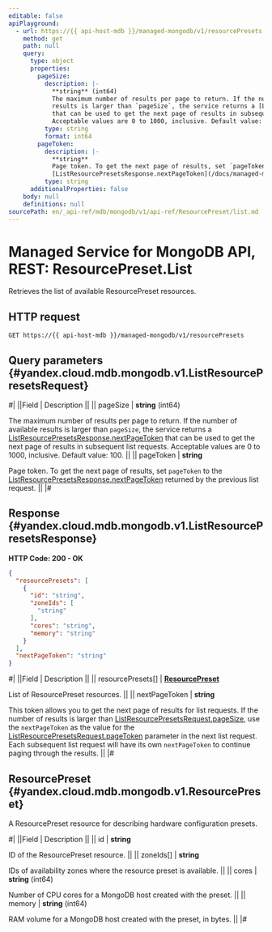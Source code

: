 ```yaml
---
editable: false
apiPlayground:
  - url: https://{{ api-host-mdb }}/managed-mongodb/v1/resourcePresets
    method: get
    path: null
    query:
      type: object
      properties:
        pageSize:
          description: |-
            **string** (int64)
            The maximum number of results per page to return. If the number of available
            results is larger than `pageSize`, the service returns a [ListResourcePresetsResponse.nextPageToken](/docs/managed-mongodb/api-ref/ResourcePreset/list#yandex.cloud.mdb.mongodb.v1.ListResourcePresetsResponse)
            that can be used to get the next page of results in subsequent list requests.
            Acceptable values are 0 to 1000, inclusive. Default value: 100.
          type: string
          format: int64
        pageToken:
          description: |-
            **string**
            Page token. To get the next page of results, set `pageToken` to the
            [ListResourcePresetsResponse.nextPageToken](/docs/managed-mongodb/api-ref/ResourcePreset/list#yandex.cloud.mdb.mongodb.v1.ListResourcePresetsResponse) returned by the previous list request.
          type: string
      additionalProperties: false
    body: null
    definitions: null
sourcePath: en/_api-ref/mdb/mongodb/v1/api-ref/ResourcePreset/list.md
---
```


# Managed Service for MongoDB API, REST: ResourcePreset.List

Retrieves the list of available ResourcePreset resources.

## HTTP request

```
GET https://{{ api-host-mdb }}/managed-mongodb/v1/resourcePresets
```

## Query parameters {#yandex.cloud.mdb.mongodb.v1.ListResourcePresetsRequest}

#|
||Field | Description ||
|| pageSize | **string** (int64)

The maximum number of results per page to return. If the number of available
results is larger than `pageSize`, the service returns a [ListResourcePresetsResponse.nextPageToken](#yandex.cloud.mdb.mongodb.v1.ListResourcePresetsResponse)
that can be used to get the next page of results in subsequent list requests.
Acceptable values are 0 to 1000, inclusive. Default value: 100. ||
|| pageToken | **string**

Page token. To get the next page of results, set `pageToken` to the
[ListResourcePresetsResponse.nextPageToken](#yandex.cloud.mdb.mongodb.v1.ListResourcePresetsResponse) returned by the previous list request. ||
|#

## Response {#yandex.cloud.mdb.mongodb.v1.ListResourcePresetsResponse}

**HTTP Code: 200 - OK**

```json
{
  "resourcePresets": [
    {
      "id": "string",
      "zoneIds": [
        "string"
      ],
      "cores": "string",
      "memory": "string"
    }
  ],
  "nextPageToken": "string"
}
```

#|
||Field | Description ||
|| resourcePresets[] | **[ResourcePreset](#yandex.cloud.mdb.mongodb.v1.ResourcePreset)**

List of ResourcePreset resources. ||
|| nextPageToken | **string**

This token allows you to get the next page of results for list requests. If the number of results
is larger than [ListResourcePresetsRequest.pageSize](#yandex.cloud.mdb.mongodb.v1.ListResourcePresetsRequest), use the `nextPageToken` as the value
for the [ListResourcePresetsRequest.pageToken](#yandex.cloud.mdb.mongodb.v1.ListResourcePresetsRequest) parameter in the next list request. Each subsequent
list request will have its own `nextPageToken` to continue paging through the results. ||
|#

## ResourcePreset {#yandex.cloud.mdb.mongodb.v1.ResourcePreset}

A ResourcePreset resource for describing hardware configuration presets.

#|
||Field | Description ||
|| id | **string**

ID of the ResourcePreset resource. ||
|| zoneIds[] | **string**

IDs of availability zones where the resource preset is available. ||
|| cores | **string** (int64)

Number of CPU cores for a MongoDB host created with the preset. ||
|| memory | **string** (int64)

RAM volume for a MongoDB host created with the preset, in bytes. ||
|#